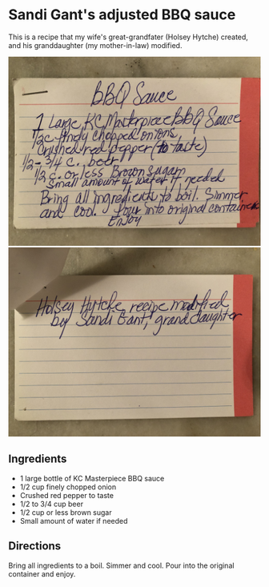 # Sandi Gant's adjusted BBQ sauce

This is a recipe that my wife's great-grandfater (Holsey Hytche) created, and
his granddaughter (my mother-in-law) modified.

![Adjusted BBQ Sauce (hand-written by Sandi Gant), part 1](/images/adjusted-bbq-sauce-1.jpg)
![Adjusted BBQ Sauce (hand-written by Sandi Gant), part 2](/images/adjusted-bbq-sauce-2.jpg)

## Ingredients
* 1 large bottle of KC Masterpiece BBQ sauce
* 1/2 cup finely chopped onion
* Crushed red pepper to taste
* 1/2 to 3/4 cup beer
* 1/2 cup or less brown sugar
* Small amount of water if needed
  
## Directions
Bring all ingredients to a boil. Simmer and cool. Pour into the original
container and enjoy.